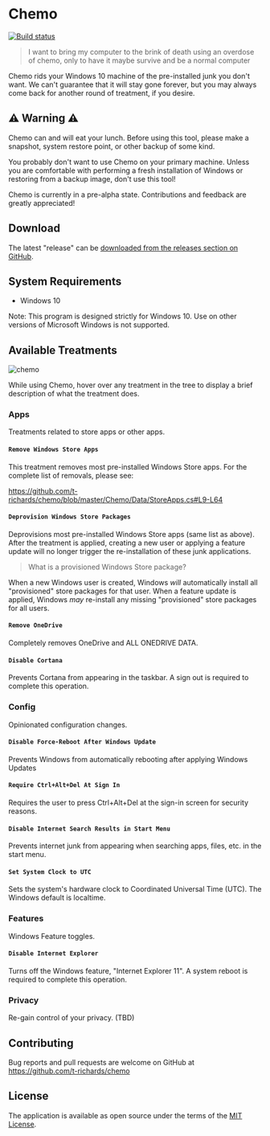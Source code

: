 # Chemo

[![Build status](https://ci.appveyor.com/api/projects/status/pr8btfa4knxwsfgc?svg=true)](https://ci.appveyor.com/project/t-richards/chemo)

> I want to bring my computer to the brink of death using an overdose of chemo,
> only to have it maybe survive and be a normal computer

Chemo rids your Windows 10 machine of the pre-installed junk you don't want. We
can't guarantee that it will stay gone forever, but you may always come back for
another round of treatment, if you desire.

## :warning: Warning :warning:

Chemo can and will eat your lunch. Before using this tool, please make a
snapshot, system restore point, or other backup of some kind.

You probably don't want to use Chemo on your primary machine. Unless you are comfortable with performing a fresh installation of Windows or restoring from a backup image, don't use this tool!

Chemo is currently in a pre-alpha state. Contributions and feedback are greatly appreciated!

## Download

The latest "release" can be [downloaded from the releases section on GitHub](https://github.com/t-richards/chemo/releases).

## System Requirements

 - Windows 10

Note: This program is designed strictly for Windows 10. Use on other versions of
Microsoft Windows is not supported.

## Available Treatments

![chemo](https://user-images.githubusercontent.com/3905798/55773602-5f5f8800-5a5f-11e9-8f9f-672de4ffdcb6.png)

While using Chemo, hover over any treatment in the tree to display a brief
description of what the treatment does.

### Apps

Treatments related to store apps or other apps.

#### `Remove Windows Store Apps`

This treatment removes most pre-installed Windows Store apps. For the complete
list of removals, please see:

https://github.com/t-richards/chemo/blob/master/Chemo/Data/StoreApps.cs#L9-L64

#### `Deprovision Windows Store Packages`

Deprovisions most pre-installed Windows Store apps (same list as above). After the treatment is applied, creating a new user or applying a feature update will no longer trigger the re-installation of these junk applications.

> What is a provisioned Windows Store package?

When a new Windows user is created, Windows _will_ automatically install all "provisioned" store packages for that user. When a feature update is applied, Windows _may_ re-install any missing "provisioned" store packages for all users.

#### `Remove OneDrive`

Completely removes OneDrive and ALL ONEDRIVE DATA.

#### `Disable Cortana`

Prevents Cortana from appearing in the taskbar. A sign out is required to
complete this operation.

### Config

Opinionated configuration changes.

#### `Disable Force-Reboot After Windows Update`

Prevents Windows from automatically rebooting after applying Windows Updates

#### `Require Ctrl+Alt+Del At Sign In`

Requires the user to press Ctrl+Alt+Del at the sign-in screen for security reasons.

#### `Disable Internet Search Results in Start Menu`

Prevents internet junk from appearing when searching apps, files, etc. in the start menu.

#### `Set System Clock to UTC`

Sets the system's hardware clock to Coordinated Universal Time (UTC). The Windows default is localtime.

### Features

Windows Feature toggles.

#### `Disable Internet Explorer`

Turns off the Windows feature, "Internet Explorer 11". A system reboot is
required to complete this operation.

### Privacy

Re-gain control of your privacy. (TBD)

## Contributing

Bug reports and pull requests are welcome on GitHub at
https://github.com/t-richards/chemo

## License

The application is available as open source under the terms of the [MIT License](http://opensource.org/licenses/MIT).

